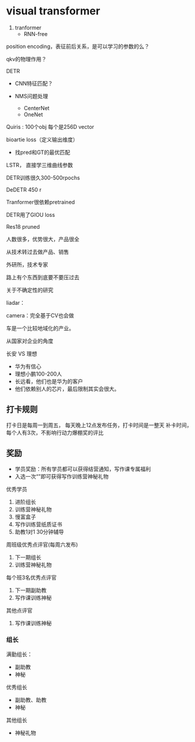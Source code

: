 # visual transformer

1. tranformer 
   - RNN-free

position encoding，表征前后关系，是可以学习的参数的么？



qkv的物理作用？



DETR

- CNN特征匹配？

- NMS问题处理
  - CenterNet
  - OneNet



Quiris : 100个obj 每个是256D vector



bioartie loss（定义输出维度）

- 找pred和GT的最优匹配



LSTR， 直接学三维曲线参数



DETR训练很久300-500rpochs

DeDETR 450 r



Tranformer很依赖pretrained



DETR用了GIOU loss



Res18 pruned



人数很多，优势很大，产品很全



从技术转过去做产品、销售



外研所，技术专家

路上有个东西到底要不要压过去

关于不确定性的研究

liadar：

camera：完全基于CV也会做



车是一个比较地域化的产业。



从国家对企业的角度



长安 VS 理想

- 华为有信心
- 理想小鹏100-200人
- 长远看，他们也是华为的客户
- 他们依赖别人的芯片，最后限制其实会很大。







## 打卡规则

打卡日是每周一到周五，
每天晚上12点发布任务，打卡时间是一整天
补卡时间，每个人有3次，不影响行动力爆棚奖的评比



## 奖励

- 学员奖励：所有学员都可以获得结营通知，写作课专属福利
- 入选一次“”即可获得写作训练营神秘礼物



优秀学员

1. 进阶组长
2. 训练营神秘礼物
3. 慢富盒子
4. 写作训练营纸质证书
5. 助教1对1 30分钟辅导

周班级优秀点评官(每周六发布)

1. 下一期组长
2. 训练营神秘礼物

每个班3名优秀点评官

1. 下一期副助教
2. 写作课训练神秘

其他点评官

1. 写作课训练神秘



### 组长

满勤组长：

- 副助教
- 神秘

优秀组长

- 副助教、助教
- 神秘

其他组长

- 神秘礼物

